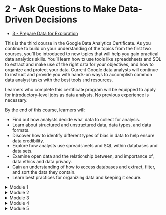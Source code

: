 





# 2 - Ask Questions to Make Data-Driven Decisions

- [3 - Prepare Data for Exploration](https://www.coursera.org/learn/data-preparation)

This is the third course in the Google Data Analytics Certificate. As you continue to build on your understanding of the topics from the first two courses, you’ll be introduced to new topics that will help you gain practical data analytics skills. You’ll learn how to use tools like spreadsheets and SQL to extract and make use of the right data for your objectives, and how to organize and protect your data. Current Google data analysts will continue to instruct and provide you with hands-on ways to accomplish common data analyst tasks with the best tools and resources.

Learners who complete this certificate program will be equipped to apply for introductory-level jobs as data analysts. No previous experience is necessary.

By the end of this course, learners will:
- Find out how analysts decide what data to collect for analysis.
- Learn about structured and unstructured data, data types, and data formats.
- Discover how to identify different types of bias in data to help ensure data credibility. 
- Explore how analysts use spreadsheets and SQL within databases and data sets.
- Examine open data and the relationship between, and importance of, data ethics and data privacy.
- Gain an understanding of how to access databases and extract, filter, and sort the data they contain.
- Learn best practices for organizing data and keeping it secure.

<details>
<summary>Module 1</summary>
<h6 align="left">
  
**Data types and structures**

A massive amount of data is generated every single day. In this part of the course, you will discover how this data is generated and how analysts decide which data to use for analysis. You’ll also learn about structured and unstructured data, data types, and data formats as you start thinking about how to prepare your data for analysis.

**Learning Objectives**
- Explain how Kaggle can benefit a data analyst.
- Explain how data is generated as a part of our daily activities with reference to the types of data generated.
- Explain factors that should be considered when making decisions about data collection.
- Explain the difference between structured and unstructured data.
- Discuss the difference between data and data types.
- Explain the relationship between data types, fields, and values.
- Discuss wide and long data formats with references to organization and purpose.

**Lessons**
- Data exploration
- Collect data
- Differentiate data formats and structures
- Explore data types, fields, and values
- Module 1 challenge
  
</h6>
</details>
<details>
<summary>Module 2</summary>
  
**Data responsibility**

Before you work with data, you must confirm that it is unbiased and credible. After all, if you start your analysis with unreliable data, you won’t be able to trust your results. In this part of the course, you will learn to identify bias in data and to ensure your data is credible. You’ll also explore open data and the importance of data ethics and data privacy.

**Learning Objectives**
- Explain what is involved in reviewing data to identify bias.
- Discuss the difference between biased and unbiased data.
- Identify different types of bias including confirmation, interpretation, and observer bias.
- Discuss characteristics of credible sources of data including reference to untidy data.
- Explain the concept of open data with reference to the ongoing debate in data analytics.
- Define data ethics and data privacy.
- Explain the relationship between data ethics and data privacy.
- Demonstrate an understanding of the benefits of anonymizing data.
- Demonstrate an awareness of the accessibility issues associated with open data.

**Lessons**
- Unbiased and objective data
- Achieve data credibility
- Data ethics and privacy
- Understand open data
- Module 2 challenge

</h6>
</details>
<details>
<summary>Module 3</summary>
                   
**Database essentials**

When you analyze large datasets, you’ll access much of the data from a database. In this part of the course, you will learn about databases, including how to access them and extract, filter, and sort the data they contain. You’ll also explore metadata to discover its many facets and how analysts use it to better understand their data.

**Learning Objectives**
- Describe databases with references to their functions and components.
- Explain metadata as it relates to databases.
- Discuss the importance of metadata and how it relates to the work of a data analyst.
- Recall the issues and steps involved in accessing data from multiple sources.
- Explain the use of filters and sorting functionality in spreadsheets.
- Demonstrate how to use spreadsheet functionality to import and inspect a given set of data.
- Demonstrate how to use SQL functions to extract data from a given database.

**Lessons**
- Work with databases
- Manage data with metadata
- Access different data sources
- Sort and filter data
- Large datasets in SQL
- Module 3 challenge

</h6>
</details>
<details>
<summary>Module 4</summary>

**Organize and protect data**

Good organizational skills are a big part of most types of work, especially data analytics. In this part of the course, you will learn best practices for organizing data and keeping it secure. You’ll also understand how analysts use file naming conventions to help them keep their work organized.

**Learning Objectives**
- Explain steps that can be taken to secure data.
- Discuss the use of file-naming conventions by data analysts.
- Describe best practices for organizing data.

**Lessons**
- Bring data to order
- Secure data
- Module 4 challenge

</h6>
</details>
<details>
<summary>Module 5</summary>

**Engage in the data community**

Having a strong online presence can be a big help for job seekers of all kinds. In this part of the course, you will explore how to manage your online presence. You’ll also discover the benefits of networking with other data analytics professionals.

**Learning Objectives**
- Apply best practices to develop a network..
- Explain the importance of networking with other data analysts including reference to mentorship and communication.
- Apply best practices to manage a professional online presence.
- Describe approaches to build an online presence as a data analyst.

**Lessons**
- Create or enhance your online presence
- Build a data analytics network
- Course wrap-up

</h6>
</details>
